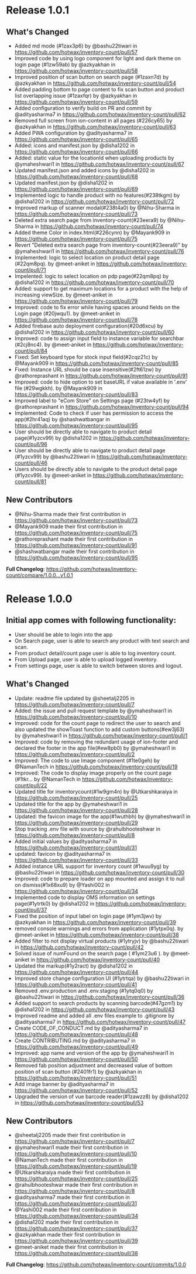 # Release 1.0.1

## What's Changed
* Added md mode (#1zax3p6) by @bashu22tiwari in https://github.com/hotwax/inventory-count/pull/57
* Improved code by using logo component for light and dark theme on login page (#1zw59ab) by @azkyakhan in https://github.com/hotwax/inventory-count/pull/58
* Improved position of scan button on search page (#1zaxn7d) by @azkyakhan in https://github.com/hotwax/inventory-count/pull/54
* Added padding bottom to page content to fix scan button and product list overlapping issue (#1zaxfqr) by @azkyakhan in https://github.com/hotwax/inventory-count/pull/59
* Added configuration to verify build on PR and commit by @adityasharma7 in https://github.com/hotwax/inventory-count/pull/62
* Removed full screen from ion-content in all pages (#226cy65) by @azkyakhan in https://github.com/hotwax/inventory-count/pull/63
* Added PWA configuration by @adityasharma7 in https://github.com/hotwax/inventory-count/pull/65
* Added: icons and manifest.json by @disha1202 in https://github.com/hotwax/inventory-count/pull/66
* Added: static value for the locationId when uploading products by @ymaheshwari1 in https://github.com/hotwax/inventory-count/pull/67
* Updated manifest.json and added icons by @disha1202 in https://github.com/hotwax/inventory-count/pull/68
* Updated manifest.json by @disha1202 in https://github.com/hotwax/inventory-count/pull/69
* Implemented logic to handle product with no features(#238tkgm) by @disha1202 in https://github.com/hotwax/inventory-count/pull/72
* Improved markup of scanner modal(#238t4a0) by @Nihu-Sharma in https://github.com/hotwax/inventory-count/pull/73
* Deleted extra search page from inventory-count(#23eera9) by @Nihu-Sharma in https://github.com/hotwax/inventory-count/pull/74
* Added theme Color in index.html(#226cynn) by @Mayank909 in https://github.com/hotwax/inventory-count/pull/75
* Revert "Deleted extra search page from inventory-count(#23eera9)" by @ymaheshwari1 in https://github.com/hotwax/inventory-count/pull/76
* Implemented: logic to select location on product detail page (#22qm8pq). by @meet-aniket in https://github.com/hotwax/inventory-count/pull/71
* Impelented: logic to select location on pdp page(#22qm8pq) by @disha1202 in https://github.com/hotwax/inventory-count/pull/70
* Added: support to get maximum locations for a product with the help of increasing viewSize. by @meet-aniket in https://github.com/hotwax/inventory-count/pull/79
* Improved: code to fix error while having spaces around fields on the Login page (#20jwqu1). by @meet-aniket in https://github.com/hotwax/inventory-count/pull/78
* Added firebase auto deployment configuration(#20d6xcu) by @disha1202 in https://github.com/hotwax/inventory-count/pull/60
* Improved: code to assign input field to instance variable for searchbar (#2cj8nc4). by @meet-aniket in https://github.com/hotwax/inventory-count/pull/84
* Fixed: Set keyboard type for stock input field(#2cqz21c) by @Mayank909 in https://github.com/hotwax/inventory-count/pull/85
* Fixed: Instance URL should be case insensitive(#2ft61zw) by @rathoreprashant in https://github.com/hotwax/inventory-count/pull/91
* Improved: code to hide option to set baseURL if value available in '.env' file (#29wgkkh). by @Mayank909 in https://github.com/hotwax/inventory-count/pull/83
* Improved label to "eCom Store" on Settings page (#23tw4yf) by @rathoreprashant in https://github.com/hotwax/inventory-count/pull/94
* Implemented: Code to check if user has permission to access the app(#2hr41aq) by @shashwatbangar in https://github.com/hotwax/inventory-count/pull/95
* User should be directly able to navigate to product detail page(#1yzcv99) by @disha1202 in https://github.com/hotwax/inventory-count/pull/96
* User should be directly able to navigate to product detail page (#1yzcv99) by @bashu22tiwari in https://github.com/hotwax/inventory-count/pull/46
* Users should be directly able to navigate to the product detail page (#1yzcv99). by @meet-aniket in https://github.com/hotwax/inventory-count/pull/81

## New Contributors
* @Nihu-Sharma made their first contribution in https://github.com/hotwax/inventory-count/pull/73
* @Mayank909 made their first contribution in https://github.com/hotwax/inventory-count/pull/75
* @rathoreprashant made their first contribution in https://github.com/hotwax/inventory-count/pull/91
* @shashwatbangar made their first contribution in https://github.com/hotwax/inventory-count/pull/95

**Full Changelog**: https://github.com/hotwax/inventory-count/compare/1.0.0...v1.0.1


# Release 1.0.0

## Initial app comes with following functionality:
* User should be able to login into the app
* On Search page, user is able to search any product with text search and scan.
* From product detail/count page user is able to log inventory count.
* From Upload page, user is able to upload logged inventory.
* From settings page, user is able to switch between stores and logout.

## What's Changed
* Update: readme file updated by @sheetalj2205 in https://github.com/hotwax/inventory-count/pull/7
* Added: the issue and pull request template by @ymaheshwari1 in https://github.com/hotwax/inventory-count/pull/10
* Improved: code for the count page to redirect the user to search and also   updated the showToast function to add custom buttons(#ew3j63) by @ymaheshwari1 in https://github.com/hotwax/inventory-count/pull/1
* Improved: code by removing the redundant usage of ion-footer and declared the footer in the app file(#ew8pb0) by @ymaheshwari1 in https://github.com/hotwax/inventory-count/pull/2
* Improved: The code to use Image component (#1te0geh) by @NamanTech in https://github.com/hotwax/inventory-count/pull/19
* Improved: The code to display image properly on the count page (#1tkr… by @NamanTech in https://github.com/hotwax/inventory-count/pull/22
* Updated title for inventorycount(#1w9gm4n) by @Utkarshkaraiya in https://github.com/hotwax/inventory-count/pull/25
* Updated title for the app by @ymaheshwari1 in https://github.com/hotwax/inventory-count/pull/28
* Updated: the favicon image for the app(#1wuthbh) by @ymaheshwari1 in https://github.com/hotwax/inventory-count/pull/29
* Stop tracking .env file with source by @rahulbhooteshwar in https://github.com/hotwax/inventory-count/pull/8
* Added initial values by @adityasharma7 in https://github.com/hotwax/inventory-count/pull/31
* updated: favicon by @adityasharma7 in https://github.com/hotwax/inventory-count/pull/33
* Added instance URL support for inventory count  (#1wuu9yg) by @bashu22tiwari in https://github.com/hotwax/inventory-count/pull/30
* Improved: code to prepare loader on app mounted and assign it to null  on dismiss(#1x68xu9) by @Yashi002 in https://github.com/hotwax/inventory-count/pull/34
* Implemented code to display OMS information on settings page(#1ytrtk0) by @disha1202 in https://github.com/hotwax/inventory-count/pull/37
* Fixed the position of input label on login page (#1ym3jwv) by @azkyakhan in https://github.com/hotwax/inventory-count/pull/39
* removed console warnings and errors from application (#1ytpx0q). by @meet-aniket in https://github.com/hotwax/inventory-count/pull/38
* Added filter to not display virtual products (#1ytryjv) by @bashu22tiwari in https://github.com/hotwax/inventory-count/pull/42
* Solved issue of numFound on the search page ( #1ym23u6 ). by @meet-aniket in https://github.com/hotwax/inventory-count/pull/40
* Updated the markup(#1y2ract) by @disha1202 in https://github.com/hotwax/inventory-count/pull/44
* Improved store change configuration UI (#1ytrtqa) by @bashu22tiwari in https://github.com/hotwax/inventory-count/pull/41
* Removed .env.production and .env.staging (#1ytq0q0) by @bashu22tiwari in https://github.com/hotwax/inventory-count/pull/36
* Added support to search products by scanning barcode(#47gzm1) by @disha1202 in https://github.com/hotwax/inventory-count/pull/43
* Improved readme and added all .env files example to .gitignore by @adityasharma7 in https://github.com/hotwax/inventory-count/pull/47
* Create CODE_OF_CONDUCT.md by @adityasharma7 in https://github.com/hotwax/inventory-count/pull/48
* Create CONTRIBUTING.md by @adityasharma7 in https://github.com/hotwax/inventory-count/pull/49
* Improved: app name and version of the app by @ymaheshwari1 in https://github.com/hotwax/inventory-count/pull/50
* Removed fab position adjustment and decreased value of bottom position of scan button (#2401fr1) by @azkyakhan in https://github.com/hotwax/inventory-count/pull/51
* Add image banner by @adityasharma7 in https://github.com/hotwax/inventory-count/pull/52
* Upgraded the version of vue barcode reader(#1zawzz8) by @disha1202 in https://github.com/hotwax/inventory-count/pull/53

## New Contributors
* @sheetalj2205 made their first contribution in https://github.com/hotwax/inventory-count/pull/7
* @ymaheshwari1 made their first contribution in https://github.com/hotwax/inventory-count/pull/10
* @NamanTech made their first contribution in https://github.com/hotwax/inventory-count/pull/19
* @Utkarshkaraiya made their first contribution in https://github.com/hotwax/inventory-count/pull/25
* @rahulbhooteshwar made their first contribution in https://github.com/hotwax/inventory-count/pull/8
* @adityasharma7 made their first contribution in https://github.com/hotwax/inventory-count/pull/31
* @Yashi002 made their first contribution in https://github.com/hotwax/inventory-count/pull/34
* @disha1202 made their first contribution in https://github.com/hotwax/inventory-count/pull/37
* @azkyakhan made their first contribution in https://github.com/hotwax/inventory-count/pull/39
* @meet-aniket made their first contribution in https://github.com/hotwax/inventory-count/pull/38

**Full Changelog**: https://github.com/hotwax/inventory-count/commits/1.0.0
